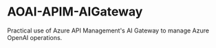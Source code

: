 # AOAI-APIM-AIGateway
Practical use of Azure API Management's AI Gateway to manage Azure OpenAI operations.
